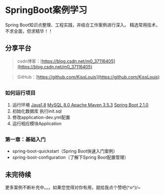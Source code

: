 # SpringBoot案例学习
Spring Boot知识点整理、工程实践，并结合工作案例进行深入。
精选常用技术，不求全面，但求精华！！

## 分享平台

> csdn博客：[https://blog.csdn.net/m0_37116405](https://blog.csdn.net/m0_37116405)

> GitHub：[https://github.com/KissLouis](https://github.com/KissLouis)

## 

### 如何运行项目
1. 运行环境
    <u>Java1.8</u> 
    <u>MySQL 8.0 </u> 
    <u>Apache Maven 3.5.3</u>
    <u>Spring Boot 2.1.0</u>
2. 初始化数据库 执行init.sql
3. 修改application-dev.yml配置
4. 运行相应模块Application

## 

### 第一章：基础入门

* spring-boot-quickstart（Spring Boot快速入门案例）
* spring-boot-configuration（了解下Spring Boot配置管理）


## 未完待续
更多案例不断补充中。。。如果您觉得对你有用，就给我点个赞吧\(^o^)/~

